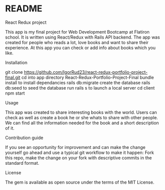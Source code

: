 # README

React Redux project

This app is my final project for Web Development Bootcamp at Flatiron school. It is written using React/Redux with Rails API backend. The app was created for people who reads a lot, love books and want to share their experience. At this app you can check or add info about books which you like.

Installation

git clone https://github.com/IgorRud23/react-redux-portfolio-project-final.git
cd into app directory React-Redux-Portfolio-Project-Final
bundle install to install dependancies
rails db:migrate create the database
rails db:seed to seed the database
run rails s to launch a local server
cd client 
npm start

Usage

This app was created to share interesting books with the world. Users can check as well as create a book he or she whats to share with other people. We can find all the information needed for the book and a short description of it.

Contribution guide

If you see an opportunity for improvement and can make the change yourself go ahead and use a typical git workflow to make it happen: Fork this repo, make the change on your fork with descriptive commits in the standard format.

License

The gem is available as open source under the terms of the MIT License.

